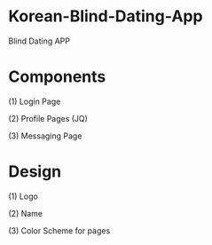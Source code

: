 # Korean-Blind-Dating-App
Blind Dating APP

# Components
(1) Login Page

(2) Profile Pages (JQ)

(3) Messaging Page

# Design
(1) Logo

(2) Name

(3) Color Scheme for pages
